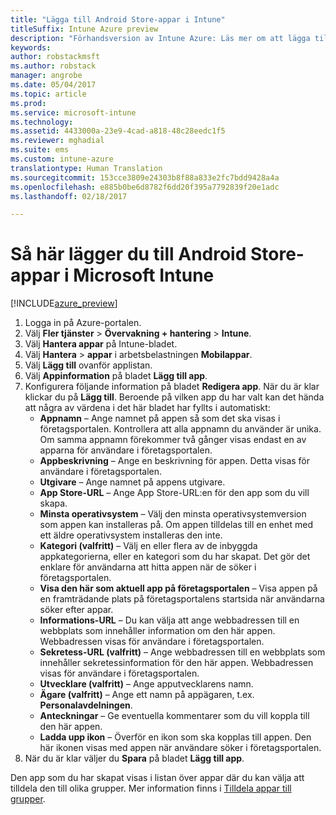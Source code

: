 ```yaml
---
title: "Lägga till Android Store-appar i Intune"
titleSuffix: Intune Azure preview
description: "Förhandsversion av Intune Azure: Läs mer om att lägga till Android Store-appar i Intune."
keywords: 
author: robstackmsft
ms.author: robstack
manager: angrobe
ms.date: 05/04/2017
ms.topic: article
ms.prod: 
ms.service: microsoft-intune
ms.technology: 
ms.assetid: 4433000a-23e9-4cad-a818-48c28eedc1f5
ms.reviewer: mghadial
ms.suite: ems
ms.custom: intune-azure
translationtype: Human Translation
ms.sourcegitcommit: 153cce3809e24303b8f88a833e2fc7bdd9428a4a
ms.openlocfilehash: e885b0be6d8782f6dd20f395a7792839f20e1adc
ms.lasthandoff: 02/18/2017

---
```


# <a name="how-to-add-android-store-apps-to-microsoft-intune"></a>Så här lägger du till Android Store-appar i Microsoft Intune

[!INCLUDE[azure_preview](../includes/azure_preview.md)]


1. Logga in på Azure-portalen.
2. Välj **Fler tjänster** > **Övervakning + hantering** > **Intune**.
3. Välj **Hantera appar** på Intune-bladet.
4. Välj **Hantera** > **appar** i arbetsbelastningen **Mobilappar**.
5. Välj **Lägg till** ovanför applistan.
6. Välj **Appinformation** på bladet **Lägg till app**.
7. Konfigurera följande information på bladet **Redigera app**. När du är klar klickar du på **Lägg till**. Beroende på vilken app du har valt kan det hända att några av värdena i det här bladet har fyllts i automatiskt:
    - **Appnamn** – Ange namnet på appen så som det ska visas i företagsportalen. Kontrollera att alla appnamn du använder är unika. Om samma appnamn förekommer två gånger visas endast en av apparna för användare i företagsportalen.
    - **Appbeskrivning** – Ange en beskrivning för appen. Detta visas för användare i företagsportalen.
    - **Utgivare** – Ange namnet på appens utgivare.
    - **App Store-URL** – Ange App Store-URL:en för den app som du vill skapa.
    - **Minsta operativsystem** – Välj den minsta operativsystemversion som appen kan installeras på. Om appen tilldelas till en enhet med ett äldre operativsystem installeras den inte.
    - **Kategori (valfritt)** – Välj en eller flera av de inbyggda appkategorierna, eller en kategori som du har skapat. Det gör det enklare för användarna att hitta appen när de söker i företagsportalen.
    - **Visa den här som aktuell app på företagsportalen** – Visa appen på en framträdande plats på företagsportalens startsida när användarna söker efter appar.
    - **Informations-URL** – Du kan välja att ange webbadressen till en webbplats som innehåller information om den här appen. Webbadressen visas för användare i företagsportalen.
    - **Sekretess-URL (valfritt)** – Ange webbadressen till en webbplats som innehåller sekretessinformation för den här appen. Webbadressen visas för användare i företagsportalen.
    - **Utvecklare (valfritt)** – Ange apputvecklarens namn.
    - **Ägare (valfritt)** – Ange ett namn på appägaren, t.ex. **Personalavdelningen**.
    - **Anteckningar** – Ge eventuella kommentarer som du vill koppla till den här appen.
    - **Ladda upp ikon** – Överför en ikon som ska kopplas till appen. Den här ikonen visas med appen när användare söker i företagsportalen.
8. När du är klar väljer du **Spara** på bladet **Lägg till app**.

Den app som du har skapat visas i listan över appar där du kan välja att tilldela den till olika grupper. Mer information finns i [Tilldela appar till grupper](/intune-azure/manage-apps/deploy-apps).
